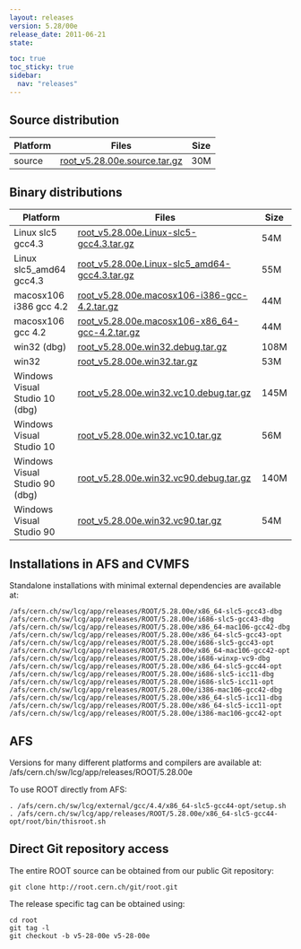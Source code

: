 ```yaml
---
layout: releases
version: 5.28/00e
release_date: 2011-06-21
state:

toc: true
toc_sticky: true
sidebar:
  nav: "releases"
---
```



## Source distribution

| Platform       | Files | Size |
|-----------|-------|-----|
| source | [root_v5.28.00e.source.tar.gz](https://root.cern.ch/download/root_v5.28.00e.source.tar.gz) |  30M |


## Binary distributions

| Platform       | Files | Size |
|-----------|-------|-----|
| Linux slc5 gcc4.3 | [root_v5.28.00e.Linux-slc5-gcc4.3.tar.gz](https://root.cern.ch/download/root_v5.28.00e.Linux-slc5-gcc4.3.tar.gz) |  54M |
| Linux slc5_amd64 gcc4.3 | [root_v5.28.00e.Linux-slc5_amd64-gcc4.3.tar.gz](https://root.cern.ch/download/root_v5.28.00e.Linux-slc5_amd64-gcc4.3.tar.gz) |  55M |
| macosx106 i386 gcc 4.2 | [root_v5.28.00e.macosx106-i386-gcc-4.2.tar.gz](https://root.cern.ch/download/root_v5.28.00e.macosx106-i386-gcc-4.2.tar.gz) |  44M |
| macosx106 gcc 4.2 | [root_v5.28.00e.macosx106-x86_64-gcc-4.2.tar.gz](https://root.cern.ch/download/root_v5.28.00e.macosx106-x86_64-gcc-4.2.tar.gz) |  44M |
| win32 (dbg) | [root_v5.28.00e.win32.debug.tar.gz](https://root.cern.ch/download/root_v5.28.00e.win32.debug.tar.gz) | 108M |
| win32 | [root_v5.28.00e.win32.tar.gz](https://root.cern.ch/download/root_v5.28.00e.win32.tar.gz) |  53M |
| Windows Visual Studio 10 (dbg) | [root_v5.28.00e.win32.vc10.debug.tar.gz](https://root.cern.ch/download/root_v5.28.00e.win32.vc10.debug.tar.gz) | 145M |
| Windows Visual Studio 10 | [root_v5.28.00e.win32.vc10.tar.gz](https://root.cern.ch/download/root_v5.28.00e.win32.vc10.tar.gz) |  56M |
| Windows Visual Studio 90 (dbg) | [root_v5.28.00e.win32.vc90.debug.tar.gz](https://root.cern.ch/download/root_v5.28.00e.win32.vc90.debug.tar.gz) | 140M |
| Windows Visual Studio 90 | [root_v5.28.00e.win32.vc90.tar.gz](https://root.cern.ch/download/root_v5.28.00e.win32.vc90.tar.gz) |  54M |



## Installations in AFS and CVMFS
Standalone installations with minimal external dependencies are available at:
~~~
/afs/cern.ch/sw/lcg/app/releases/ROOT/5.28.00e/x86_64-slc5-gcc43-dbg
/afs/cern.ch/sw/lcg/app/releases/ROOT/5.28.00e/i686-slc5-gcc43-dbg
/afs/cern.ch/sw/lcg/app/releases/ROOT/5.28.00e/x86_64-mac106-gcc42-dbg
/afs/cern.ch/sw/lcg/app/releases/ROOT/5.28.00e/x86_64-slc5-gcc43-opt
/afs/cern.ch/sw/lcg/app/releases/ROOT/5.28.00e/i686-slc5-gcc43-opt
/afs/cern.ch/sw/lcg/app/releases/ROOT/5.28.00e/x86_64-mac106-gcc42-opt
/afs/cern.ch/sw/lcg/app/releases/ROOT/5.28.00e/i686-winxp-vc9-dbg
/afs/cern.ch/sw/lcg/app/releases/ROOT/5.28.00e/x86_64-slc5-gcc44-opt
/afs/cern.ch/sw/lcg/app/releases/ROOT/5.28.00e/i686-slc5-icc11-dbg
/afs/cern.ch/sw/lcg/app/releases/ROOT/5.28.00e/i686-slc5-icc11-opt
/afs/cern.ch/sw/lcg/app/releases/ROOT/5.28.00e/i386-mac106-gcc42-dbg
/afs/cern.ch/sw/lcg/app/releases/ROOT/5.28.00e/x86_64-slc5-icc11-dbg
/afs/cern.ch/sw/lcg/app/releases/ROOT/5.28.00e/x86_64-slc5-icc11-opt
/afs/cern.ch/sw/lcg/app/releases/ROOT/5.28.00e/i386-mac106-gcc42-opt
~~~

## AFS
Versions for many different platforms and compilers are available at:
/afs/cern.ch/sw/lcg/app/releases/ROOT/5.28.00e

To use ROOT directly from AFS:
~~~
. /afs/cern.ch/sw/lcg/external/gcc/4.4/x86_64-slc5-gcc44-opt/setup.sh
. /afs/cern.ch/sw/lcg/app/releases/ROOT/5.28.00e/x86_64-slc5-gcc44-opt/root/bin/thisroot.sh
~~~

## Direct Git repository access
The entire ROOT source can be obtained from our public Git repository:

~~~
git clone http://root.cern.ch/git/root.git
~~~
The release specific tag can be obtained using:
~~~
cd root
git tag -l
git checkout -b v5-28-00e v5-28-00e
~~~
